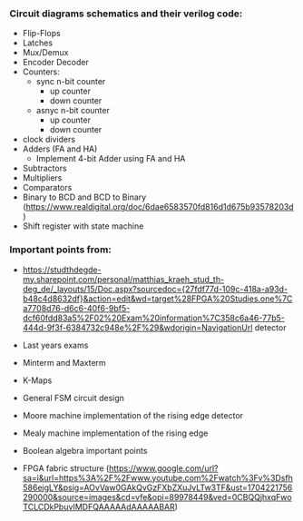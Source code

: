 ### Circuit diagrams schematics and their verilog code:
- Flip-Flops
- Latches
- Mux/Demux
- Encoder Decoder
- Counters:
    - sync n-bit counter
        - up counter
        - down counter
    - asnyc n-bit counter
        - up counter
        - down counter
- clock dividers
- Adders (FA and HA)
    - Implement 4-bit Adder using FA and HA
- Subtractors
- Multipliers
- Comparators
- Binary to BCD and BCD to Binary (https://www.realdigital.org/doc/6dae6583570fd816d1d675b93578203d)
- Shift register with state machine

### Important points from:
- https://studthdegde-my.sharepoint.com/personal/matthias_kraeh_stud_th-deg_de/_layouts/15/Doc.aspx?sourcedoc={27fdf77d-109c-418a-a93d-b48c4d8632df}&action=edit&wd=target%28FPGA%20Studies.one%7Ca7708d76-d6c6-40f6-9bf5-dcf60fdd83a5%2F02%20Exam%20information%7C358c6a46-77b5-444d-9f3f-6384732c948e%2F%29&wdorigin=NavigationUrl
detector
- Last years exams

- Minterm and Maxterm 
- K-Maps
- General FSM circuit design
- Moore machine implementation of the rising edge
detector
- Mealy machine implementation of the rising edge
- Boolean algebra important points
- FPGA fabric structure (https://www.google.com/url?sa=i&url=https%3A%2F%2Fwww.youtube.com%2Fwatch%3Fv%3Dsfh586ejgLY&psig=AOvVaw0GAkQvGzFXbZXuJvLTw3TF&ust=1704221756290000&source=images&cd=vfe&opi=89978449&ved=0CBQQjhxqFwoTCLCDkPbuvIMDFQAAAAAdAAAAABAR)
